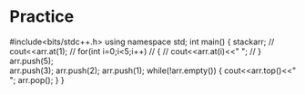 # Practice
#include<bits/stdc++.h>
using namespace std;
int main()
{
    stack<int>arr;
    // cout<<arr.at(1);
    // for(int i=0;i<5;i++)
    // {
    //     cout<<arr.at(i)<<" ";
    // }
    arr.push(5);    
    arr.push(3);
    arr.push(2);
    arr.push(1);
    while(!arr.empty())
    {
        cout<<arr.top()<<" ";
     arr.pop();
    }
}

